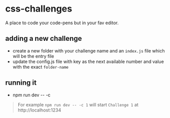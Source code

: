 # css-challenges

A place to code your code-pens but in your fav editor.

## adding a new challenge

- create a new folder with your challenge name and an `index.js` file which will be the entry file
- update the config.js file with key as the next available number and value with the exact `folder-name`

## running it

- npm run dev -- -c <key-number-added-above>

> For example `npm run dev -- -c 1` will start `Challenge 1` at http://localhost:1234
